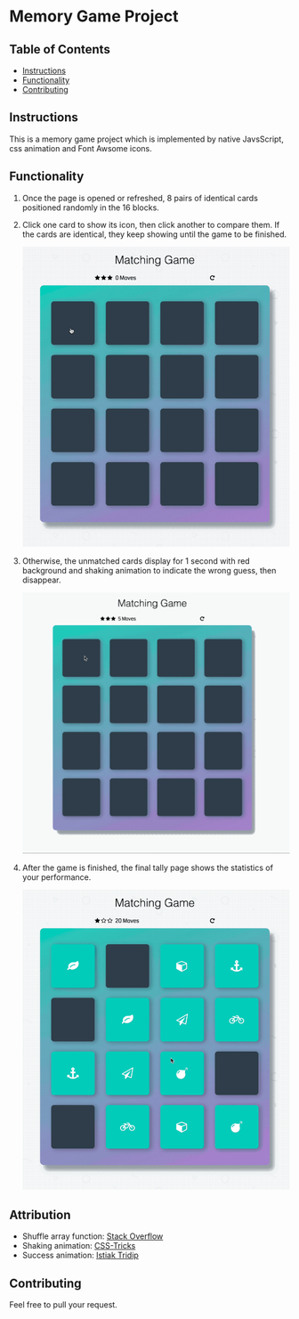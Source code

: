 # Memory Game Project

## Table of Contents

* [Instructions](#instructions)
* [Functionality](#functionality)
* [Contributing](#contributing)

## Instructions

This is a memory game project which is implemented by native JavsScript, css animation and Font Awsome icons.

## Functionality

1. Once the page is opened or refreshed, 8 pairs of identical cards positioned randomly in the 16 blocks.
2. Click one card to show its icon, then click another to compare them. If the cards are identical, they keep showing until the game to be finished.

    ![matched](img/matched.gif)

3. Otherwise, the unmatched cards display for 1 second with red background and shaking animation to indicate the wrong guess, then disappear.

    ![unmatched](img/unmatched.gif)

4. After the game is finished, the final tally page shows the statistics of your performance.

    ![success](img/success.gif)

## Attribution

* Shuffle array function: [Stack Overflow](http://stackoverflow.com/a/2450976)
* Shaking animation: [CSS-Tricks](https://css-tricks.com/snippets/css/shake-css-keyframe-animation/)
* Success animation: [Istiak Tridip](https://codepen.io/istiaktridip/pen/BZqaOd)

## Contributing

Feel free to pull your request.